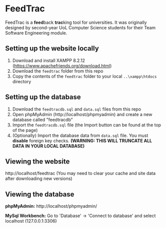 # FeedTrac
FeedTrac is a **feed**back **trac**king tool for universities. It was originally designed by second-year UoL Computer Science students for their Team Software Engineering module.

## Setting up the website locally
1) Download and install XAMPP 8.2.12 (https://www.apachefriends.org/download.html)
2) Download the `feedtrac` folder from this repo
3) Copy the contents of the `feedtrac` folder to your local `..\xampp\htdocs` directory

## Setting up the database 
1) Download the `feedtracdb.sql` and `data.sql` files from this repo
2) Open phpMyAdmin (http://localhost/phpmyadmin) and create a new database called "feedtracdb"
3) Import the `feedtracdb.sql` file (the Import button can be found at the top of the page)
4) (Optionally) Import the database data from `data.sql` file. You must **disable** foreign key checks. **(WARNING: THIS WILL TRUNCATE ALL DATA IN YOUR LOCAL DATABASE)**

## Viewing the website
http://localhost/feedtrac (You may need to clear your cache and site data after downloading new versions)

## Viewing the database
**phpMyAdmin:** http://localhost/phpmyadmin/

**MySql Workbench:** Go to 'Database' -> 'Connect to database' and select localhost (127.0.0.1:3306)
